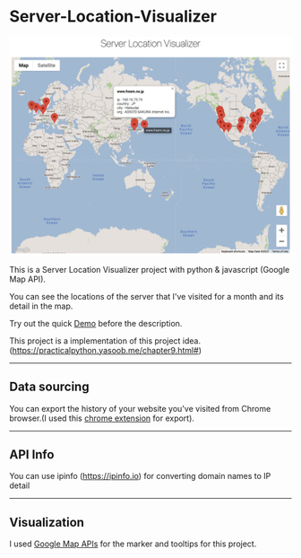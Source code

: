 # Server-Location-Visualizer

![Screenshot](./screenshot.png)

This is a Server Location Visualizer project with python & javascript (Google Map API).

You can see the locations of the server that I've visited for a month and its detail in the map.

Try out the quick [Demo]('https://google.com") before the description.

This project is a implementation of this project idea. (https://practicalpython.yasoob.me/chapter9.html#)

---

## Data sourcing

You can export the history of your website you've visited from Chrome browser.(I used this [chrome extension](https://chrome.google.com/webstore/detail/export-chrome-history/dihloblpkeiddiaojbagoecedbfpifdj/related?hl=en) for export).

---

## API Info

You can use ipinfo (https://ipinfo.io) for converting domain names to IP detail

---

## Visualization

I used [Google Map APIs](https://developers.google.com/maps) for the marker and tooltips for this project.
